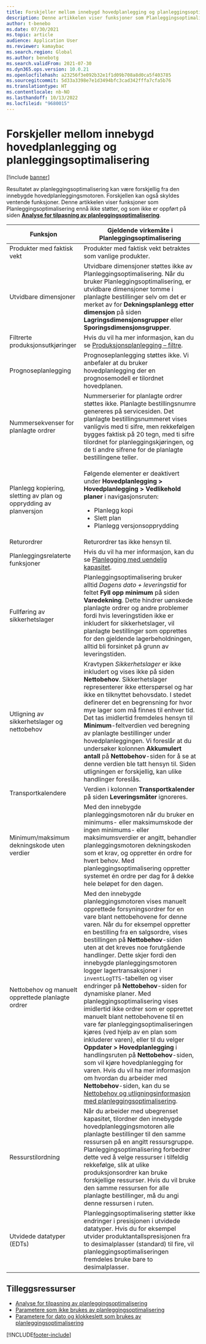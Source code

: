 ```yaml
---
title: Forskjeller mellom innebygd hovedplanlegging og planleggingsoptimalisering
description: Denne artikkelen viser funksjoner som Planleggingsoptimalisering ennå ikke støtter, og som ikke er oppført på siden Analyse for tilpasning av planleggingsoptimalisering.
author: t-benebo
ms.date: 07/30/2021
ms.topic: article
audience: Application User
ms.reviewer: kamaybac
ms.search.region: Global
ms.author: benebotg
ms.search.validFrom: 2021-07-30
ms.dyn365.ops.version: 10.0.21
ms.openlocfilehash: a23256f3e092b32e1f1d09b708a8d0ca5f403785
ms.sourcegitcommit: 5d33a3398e7e1d3494bfc3cad342fffa7cfa5b76
ms.translationtype: HT
ms.contentlocale: nb-NO
ms.lasthandoff: 10/13/2022
ms.locfileid: "9680015"
---
```

# <a name="differences-between-built-in-master-planning-and-planning-optimization"></a>Forskjeller mellom innebygd hovedplanlegging og planleggingsoptimalisering

[!include [banner](../../includes/banner.md)]

Resultatet av planleggingsoptimalisering kan være forskjellig fra den innebygde hovedplanleggingsmotoren. Forskjellen kan også skyldes ventende funksjoner. Denne artikkelen viser funksjoner som Planleggingsoptimalisering ennå ikke støtter, og som ikke er oppført på siden **[Analyse for tilpasning av planleggingsoptimalisering](planning-optimization-fit-analysis.md)**.

| Funksjon | Gjeldende virkemåte i Planleggingsoptimalisering |
|---|---|
| Produkter med faktisk vekt | Produkter med faktisk vekt betraktes som vanlige produkter.|
| Utvidbare dimensjoner | Utvidbare dimensjoner støttes ikke av Planleggingsoptimalisering. Når du bruker Planleggingsoptimalisering, er utvidbare dimensjoner tomme i planlagte bestillinger selv om det er merket av for **Dekningsplanlegg etter dimensjon** på siden **Lagringsdimensjonsgrupper** eller **Sporingsdimensjonsgrupper**. |
| Filtrerte produksjonsutkjøringer | Hvis du vil ha mer informasjon, kan du se [Produksjonsplanlegging – filtre](production-planning.md#filters). |
| Prognoseplanlegging | Prognoseplanlegging støttes ikke. Vi anbefaler at du bruker hovedplanlegging der en prognosemodell er tilordnet hovedplanen. |
| Nummersekvenser for planlagte ordrer | Nummerserier for planlagte ordrer støttes ikke. Planlagte bestillingsnumre genereres på servicesiden. Det planlagte bestillingsnummeret vises vanligvis med ti sifre, men rekkefølgen bygges faktisk på 20 tegn, med ti sifre tilordnet for planleggingskjøringen, og de ti andre sifrene for de planlagte bestillingene teller. |
| Planlegg kopiering, sletting av plan og opprydding av planversjon | <p>Følgende elementer er deaktivert under **Hovedplanlegging \> Hovedplanlegging \> Vedlikehold planer** i navigasjonsruten:</p><ul><li>Planlegg kopi</li><li>Slett plan</li><li>Planlegg versjonsopprydding</li></ul> |
| Returordrer | Returordrer tas ikke hensyn til. |
| Planleggingsrelaterte funksjoner | Hvis du vil ha mer informasjon, kan du se [Planlegging med uendelig kapasitet](infinite-capacity-planning.md#limitations). |
| Fullføring av sikkerhetslager | Planleggingsoptimalisering bruker alltid *Dagens dato + leveringstid* for feltet **Fyll opp minimum** på siden **Varedekning**. Dette hindrer uønskede planlagte ordrer og andre problemer fordi hvis leveringstiden ikke er inkludert for sikkerhetslager, vil planlagte bestillinger som opprettes for den gjeldende lagerbeholdningen, alltid bli forsinket på grunn av leveringstiden. |
| Utligning av sikkerhetslager og nettobehov | Kravtypen *Sikkerhetslager* er ikke inkludert og vises ikke på siden **Nettobehov**. Sikkerhetslager representerer ikke etterspørsel og har ikke en tilknyttet behovsdato. I stedet definerer det en begrensning for hvor mye lager som må finnes til enhver tid. Det tas imidlertid fremdeles hensyn til **Minimum**-feltverdien ved beregning av planlagte bestillinger under hovedplanleggingen. Vi foreslår at du undersøker kolonnen **Akkumulert antall** på **Nettobehov**-siden for å se at denne verdien ble tatt hensyn til. Siden utligningen er forskjellig, kan ulike handlinger foreslås. |
| Transportkalendere | Verdien i kolonnen **Transportkalender** på siden **Leveringsmåter** ignoreres. |
| Minimum/maksimum dekningskode uten verdier| Med den innebygde planleggingsmotoren når du bruker en minimums- eller maksimumskode der ingen minimums- eller maksimumsverdier er angitt, behandler planleggingsmotoren dekningskoden som et krav, og oppretter én ordre for hvert behov. Med planleggingsoptimalisering oppretter systemet én ordre per dag for å dekke hele beløpet for den dagen.  |
| Nettobehov og manuelt opprettede planlagte ordrer | Med den innebygde planleggingsmotoren vises manuelt opprettede forsyningsordrer for en vare blant nettobehovene for denne varen. Når du for eksempel oppretter en bestilling fra en salgsordre, vises bestillingen på **Nettobehov**-siden uten at det kreves noe forutgående handlinger. Dette skjer fordi den innebygde planleggingsmotoren logger lagertransaksjoner i `inventLogTTS`-tabellen og viser endringer på **Nettobehov**-siden for dynamiske planer. Med planleggingsoptimalisering vises imidlertid ikke ordrer som er opprettet manuelt blant nettobehovene til en vare før planleggingsoptimaliseringen kjøres (ved hjelp av en plan som inkluderer varen), eller til du velger **Oppdater \> Hovedplanlegging** i handlingsruten på **Nettobehov**-siden, som vil kjøre hovedplanlegging for varen. Hvis du vil ha mer informasjon om hvordan du arbeider med **Nettobehov**-siden, kan du se [Nettobehov og utligningsinformasjon med planleggingsoptimalisering](net-requirements.md). |
| Ressurstilordning | Når du arbeider med ubegrenset kapasitet, tilordner den innebygde hovedplanleggingsmotoren alle planlagte bestillinger til den samme ressursen på en angitt ressursgruppe. Planleggingsoptimalisering forbedrer dette ved å velge ressurser i tilfeldig rekkefølge, slik at ulike produksjonsordrer kan bruke forskjellige ressurser. Hvis du vil bruke den samme ressursen for alle planlagte bestillinger, må du angi denne ressursen i ruten. |
| Utvidede datatyper (EDTs) | Planleggingsoptimalisering støtter ikke endringer i presisjonen i utvidede datatyper. Hvis du for eksempel utvider produktantallspresisjonen fra to desimalplasser (standard) til fire, vil planleggingsoptimaliseringen fremdeles bruke bare to desimalplasser. |

## <a name="additional-resources"></a>Tilleggsressurser

- [Analyse for tilpasning av planleggingsoptimalisering](planning-optimization-fit-analysis.md)
- [Parametere som ikke brukes av planleggingsoptimalisering](not-used-parameters.md)
- [Parametere for dato og klokkeslett som brukes av planleggingsoptimalisering](date-time-used.md)

[!INCLUDE[footer-include](../../../includes/footer-banner.md)]
